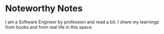 # Noteworthy Notes

I am a Software Engineer by profession and read a bit. I share my learnings from books and from real life in this space.
